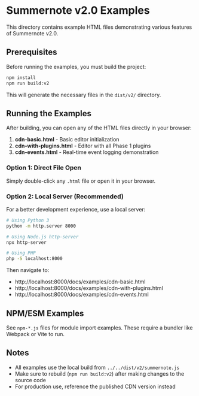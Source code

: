 # Summernote v2.0 Examples

This directory contains example HTML files demonstrating various features of Summernote v2.0.

## Prerequisites

Before running the examples, you must build the project:

```bash
npm install
npm run build:v2
```

This will generate the necessary files in the `dist/v2/` directory.

## Running the Examples

After building, you can open any of the HTML files directly in your browser:

1. **cdn-basic.html** - Basic editor initialization
2. **cdn-with-plugins.html** - Editor with all Phase 1 plugins
3. **cdn-events.html** - Real-time event logging demonstration

### Option 1: Direct File Open
Simply double-click any `.html` file or open it in your browser.

### Option 2: Local Server (Recommended)
For a better development experience, use a local server:

```bash
# Using Python 3
python -m http.server 8000

# Using Node.js http-server
npx http-server

# Using PHP
php -S localhost:8000
```

Then navigate to:
- http://localhost:8000/docs/examples/cdn-basic.html
- http://localhost:8000/docs/examples/cdn-with-plugins.html
- http://localhost:8000/docs/examples/cdn-events.html

## NPM/ESM Examples

See `npm-*.js` files for module import examples. These require a bundler like Webpack or Vite to run.

## Notes

- All examples use the local build from `../../dist/v2/summernote.js`
- Make sure to rebuild (`npm run build:v2`) after making changes to the source code
- For production use, reference the published CDN version instead
